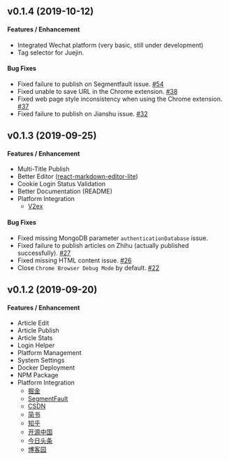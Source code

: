 ## v0.1.4 (2019-10-12)

#### Features / Enhancement
- Integrated Wechat platform (very basic, still under development)
- Tag selector for Juejin.

#### Bug Fixes
- Fixed failure to publish on Segmentfault issue. [#54](https://github.com/crawlab-team/artipub/issues/54)
- Fixed unable to save URL in the Chrome extension. [#38](https://github.com/crawlab-team/artipub/issues/38)
- Fixed web page style inconsistency when using the Chrome extension. [#37](https://github.com/crawlab-team/artipub/issues/37)
- Fixed failure to publish on Jianshu issue. [#32](https://github.com/crawlab-team/artipub/issues/32)

## v0.1.3 (2019-09-25)

#### Features / Enhancement

- Multi-Title Publish
- Better Editor ([react-markdown-editor-lite](https://www.npmjs.com/package/react-markdown-editor-lite))
- Cookie Login Status Validation
- Better Documentation (README)
- Platform Integration
    - [V2ex](https://v2ex.com)

#### Bug Fixes
- Fixed missing MongoDB parameter `authenticationDatabase` issue.
- Fixed failure to publish articles on Zhihu (actually published successfully). [#27](https://github.com/crawlab-team/artipub/issues/27)
- Fixed missing HTML content issue. [#26](https://github.com/crawlab-team/artipub/issues/26) 
- Close `Chrome Browser Debug Mode` by default. [#22](https://github.com/crawlab-team/artipub/issues/22)

## v0.1.2 (2019-09-20)

#### Features / Enhancement

- Article Edit
- Article Publish
- Article Stats 
- Login Helper
- Platform Management
- System Settings
- Docker Deployment
- NPM Package
- Platform Integration
    - [掘金](https://juejin.im)
    - [SegmentFault](https://segmentfault.com)
    - [CSDN](https://csdn.net)
    - [简书](https://jianshu.com)
    - [知乎](https://zhihu.com)
    - [开源中国](https://oschina.net)
    - [今日头条](https://toutiao.com)
    - [博客园](https://cnblogs.com)

